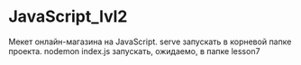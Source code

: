 # JavaScript_lvl2

Мекет онлайн-магазина на JavaScript.
serve запускать в корневой папке проекта.
nodemon index.js запускать, ожидаемо, в папке lesson7